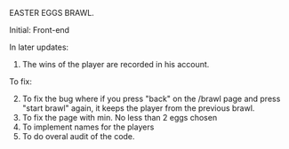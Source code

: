 EASTER EGGS BRAWL.

Initial: Front-end

In later updates:

1. The wins of the player are recorded in his account.

To fix:

2. To fix the bug where if you press "back" on the /brawl page and press "start brawl" again,
   it keeps the player from the previous brawl.
3. To fix the page with min. No less than 2 eggs chosen
4. To implement names for the players
5. To do overal audit of the code.
